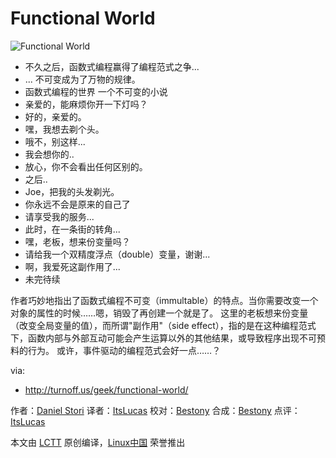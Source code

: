 Functional World
===============

![Functional World](http://turnoff.us/image/en/functional-world.png)

- 不久之后，函数式编程赢得了编程范式之争...
- ... 不可变成为了万物的规律。
- 函数式编程的世界 一个不可变的小说
- 亲爱的，能麻烦你开一下灯吗？
- 好的，亲爱的。
- 嘿，我想去剃个头。
- 哦不，别这样...
- 我会想你的..
- 放心，你不会看出任何区别的。
- 之后..
- Joe，把我的头发剃光。
- 你永远不会是原来的自己了
- 请享受我的服务...
- 此时，在一条街的转角...
- 嘿，老板，想来份变量吗？
- 请给我一个双精度浮点（double）变量，谢谢...
- 啊，我爱死这副作用了...
- 未完待续

作者巧妙地指出了函数式编程不可变（immultable）的特点。当你需要改变一个对象的属性的时候……嗯，销毁了再创建一个就是了。
这里的老板想来份变量（改变全局变量的值），而所谓"副作用"（side effect），指的是在这种编程范式下，函数内部与外部互动可能会产生运算以外的其他结果，或导致程序出现不可预料的行为。
或许，事件驱动的编程范式会好一点……？

via:
 - http://turnoff.us/geek/functional-world/

作者：[Daniel Stori][a]
译者：[ItsLucas](https://github.com/ItsLucas)
校对：[Bestony](https://github.com/bestony)
合成：[Bestony](https://github.com/bestony)
点评：[ItsLucas](https://github.com/ItsLucas)

本文由 [LCTT](https://github.com/LCTT/TranslateProject) 原创编译，[Linux中国](https://linux.cn/) 荣誉推出

[a]:http://turnoff.us/about/
